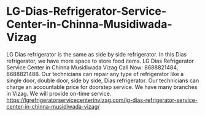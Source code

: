 # LG-Dias-Refrigerator-Service-Center-in-Chinna-Musidiwada-Vizag
LG Dias refrigerator is the same as side by side refrigerator. In this Dias refrigerator, we have more space to store food items. LG Dias Refrigerator Service Center in Chinna Musidiwada Vizag Call Now: 8688821484, 8688821488. Our technicians can repair any type of refrigerator like a single door, double door, side by side, Dias refrigerator. Our technicians can charge an accountable price for doorstep service. We have many branches in Vizag. We will provide on-time service.  https://lgrefrigeratorservicecenterinvizag.com/lg-dias-refrigerator-service-center-in-chinna-musidiwada-vizag/
